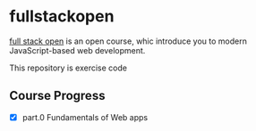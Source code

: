 # fullstackopen
[full stack open](https://fullstackopen.com/en/) is an open course, whic introduce you to modern JavaScript-based web development.

This repository is exercise code

## Course Progress
- [x] part.0 Fundamentals of Web apps

